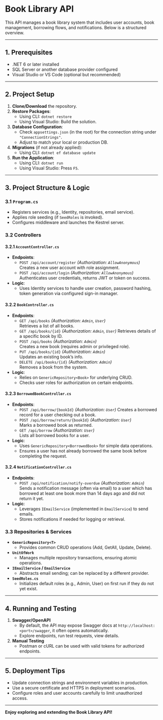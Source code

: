 # Book Library API

This API manages a book library system that includes user accounts, book management, borrowing flows, and notifications. Below is a structured overview.

---

## 1. Prerequisites
- .NET 6 or later installed
- SQL Server or another database provider configured
- Visual Studio or VS Code (optional but recommended)

---

## 2. Project Setup
1. **Clone/Download** the repository.
2. **Restore Packages**:  
   - Using CLI: `dotnet restore`
   - Using Visual Studio: Build the solution.
3. **Database Configuration**:  
   - Check `appsettings.json` (in the root) for the connection string under `"ConnectionStrings"`.
   - Adjust to match your local or production DB.
4. **Migrations** (if not already applied):  
   - Using CLI: `dotnet ef database update`
5. **Run the Application**:  
   - Using CLI: `dotnet run`
   - Using Visual Studio: Press `F5`.

---

## 3. Project Structure & Logic

### 3.1 `Program.cs`
- Registers services (e.g., Identity, repositories, email service).
- Applies role seeding (if `SeedRoles` is invoked).
- Configures middleware and launches the Kestrel server.

### 3.2 Controllers

#### 3.2.1 `AccountController.cs`
- **Endpoints**:  
  - `POST /api/account/register` *(Authorization: `AllowAnonymous`)*  
    Creates a new user account with role assignment.  
  - `POST /api/account/login` *(Authorization: `AllowAnonymous`)*  
    Authenticates user credentials, returns JWT or token on success.
- **Logic**:  
  - Uses Identity services to handle user creation, password hashing, token generation via configured sign-in manager.

#### 3.2.2 `BookController.cs`
- **Endpoints**:  
  - `GET /api/books` *(Authorization: `Admin`, `User`)*  
    Retrieves a list of all books.  
  - `GET /api/books/{id}` *(Authorization: `Admin`, `User`)*
    Retrieves details of a specific book by ID.  
  - `POST /api/books` *(Authorization: `Admin`)*  
    Creates a new book (requires admin or privileged role).  
  - `PUT /api/books/{id}` *(Authorization: `Admin`)*  
    Updates an existing book’s info.  
  - `DELETE /api/books/{id}` *(Authorization: `Admin`)*  
    Removes a book from the system.
- **Logic**:  
  - Relies on `GenericRepository<Book>` for underlying CRUD.
  - Checks user roles for authorization on certain endpoints.

#### 3.2.3 `BorrowedBookController.cs`
- **Endpoints**:  
  - `POST /api/borrow/{bookId}` *(Authorization: `User`)*
    Creates a borrowed record for a user checking out a book.  
  - `POST /api/borrow/return/{bookId}` *(Authorization: `User`)*  
    Marks a borrowed book as returned.  
  - `GET /api/borrow` *(Authorization: `User`)*  
    Lists all borrowed books for a user.
- **Logic**:  
  - Uses `GenericRepository<BorrowedBook>` for simple data operations.
  - Ensures a user has not already borrowed the same book before completing the request.

#### 3.2.4 `NotificationController.cs`
- **Endpoints**:  
  - `POST /api/notification/notify-overdue` *(Authorization: `Admin`)*  
    Sends a notification message (often via email) to a user which has borrowed at least one book more than 14 days ago and did not return it yet.
- **Logic**:  
  - Leverages `IEmailService` (implemented in `EmailService`) to send emails.
  - Stores notifications if needed for logging or retrieval.

### 3.3 Repositories & Services

- **`GenericRepository<T>`**  
  - Provides common CRUD operations (Add, GetAll, Update, Delete).
- **`UnitOfWork`**  
  - Manages multiple repository transactions, ensuring atomic operations.
- **`IEmailService` / `EmailService`**  
  - Abstracts email sending; can be replaced by a different provider.
- **`SeedRoles.cs`**  
  - Initializes default roles (e.g., Admin, User) on first run if they do not yet exist.

---

## 4. Running and Testing
1. **Swagger/OpenAPI**  
   - By default, the API may expose Swagger docs at `http://localhost:<port>/swagger`, it often opens automatically.
   - Explore endpoints, run test requests, view details.
2. **Manual Testing**  
   - Postman or cURL can be used with valid tokens for authorized endpoints.

---

## 5. Deployment Tips
- Update connection strings and environment variables in production.
- Use a secure certificate and HTTPS in deployment scenarios.
- Configure roles and user accounts carefully to limit unauthorized access.

---

**Enjoy exploring and extending the Book Library API!**